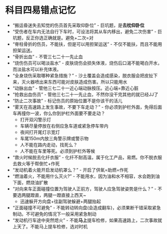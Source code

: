 # 科目四易错点记忆

* “搬运昏迷失去知觉的伤员首先采取仰卧位” - 巨坑题，是**去枕仰卧位**
* “受伤者在车内无法自行下车时，可设法将其从车内移出，避免二次伤害” - 巨坑题，反正你选正确就是。避免+二次=对
* “脊柱骨折的伤员，不能扶，但是可以用担架运送” - 不仅不能扶，而且不能用担架运送。
* “骨折出血” - 不管三七二十一先止血
* “烧伤伤员可以喝淡盐水” - 皮肤烧伤会损失体液，烧伤后口渴不能喝白开水，而淡盐水可以补充体液。
* “全身烧伤采取哪种紧急措施？” - 沙土覆盖会造成感染，脱衣服会把皮扯下来，灭火器喷出来东西可能对皮肤造成伤害。所以只能用水
* “动脉出血” - 管他三七二十一近心端动脉按压。近心端=靠近心脏
* “抢救出血伤员” - 管他三七二十一先止血，不然你没干完其他的就已经JJ了
* “防止二次事故” - 标记伤员的原始位置不是你该干的活儿
* “雾天在高速路上发生事故，不要下车走动？” - 你必须到护栏外面，免得后面车再撞你一波，你么你到护栏外面要不要走动？
  - 打开双闪警示灯
  - 车辆尽量停放在右侧应急车道或紧急停车带内
  - 夜间打开尾灯示宽灯
  - 车尾150m内放三角警示牌或警示物
  - 人不能在路内走动，找死么？
  - 人不能在车里等死。必须到护栏外等候
* “救火时候脱去化纤衣服” - 化纤不耐高温，属于化工产品，易燃。你不脱衣服去救火等于帮倒忙+作死
* “发动机着火能开启发动机罩么？” - 开启了供氧=助燃=作死
* “燃油着火，不能用什么灭火?” - 不能用水，因为油和水不相容，水会跑到油下面，燃烧油扩散
* “对向来车正面碰撞位置为驾驶人正前方，驾驶人应急驾驶姿势是什么？” - 不要选两腿蹬直，两腿一蹬直接上西天~
  - 迅速躲开方向盘+往副驾驶躲避+两腿抬起
* “正面碰撞不可避免” - 不能转动转向盘(会造成翻车)，必须果断干错采取紧急制动。不可避免的情况下一般采用紧急制动
* “发动机行车途中突然熄火” - 不能**马上**提车检修，如果高速路上，二次事故就上天了。不能马上提车检修，选对时机
